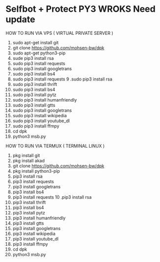# Selfbot + Protect PY3 WROKS Need update
 
HOW TO RUN VIA VPS ( VIRTUAL PRIVATE SERVER )
1. sudo apt-get install git
2. git clone https://github.com/mohsen-bw/dpk
3. sudo apt-get python3-pip
4. sude pip3 install rsa
5. sudo pip3 install requests
6. sudo pip3 install googletrans
7. sudo pip3 install bs4
8. sudo pip3 install requests
9 .sudo pip3 install rsa
10. sudo pip3 install thrift
11. sudo pip3 install bs4
12. sudo pip3 install pytz
13. sudo pip3 install humanfriendly
14. sudo pip3 install gtts
15. sudo pip3 install googletrans
16. sudo pip3 install wikipedia
17. sudo pip3 install youtube_dl
18. sudo pip3 install ffmpy
19. cd dpk
20. python3 msb.py


HOW TO RUN VIA TERMUX ( TERMINAL LINUX )
1. pkg install git
2. pkg install akad
3. git clone https://github.com/mohsen-bw/dpk
4. pkg install python3-pip
5. pip3 install rsa
6. pip3 install requests
7. pip3 install googletrans
8. pip3 install bs4
9. pip3 install requests
10 .pip3 install rsa
11. pip3 install thrift
12. pip3 install bs4
13. pip3 install pytz
14. pip3 install humanfriendly
15. pip3 install gtts
16. pip3 install googletrans
17. pip3 install wikipedia
18. pip3 install youtube_dl
19. pip3 install ffmpy
20. cd dpk
21. python3 msb.py

